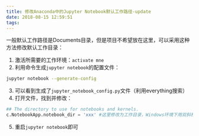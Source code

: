 ```yaml
---
title: 修改Anaconda中的Jupyter Notebook默认工作路径-update
date: 2018-08-15 12:59:51
tags:
---
```

一般默认工作路径是Documents目录，但是项目不希望放在这里，可以采用这种方法修改默认工作目录：
<!-- more -->
1. 激活所需要的工作环境：`activate mne`
2. 利用命令生成`jupyter notebook`的配置文件：
``` bash
jupyter notebook --generate-config
```
3. 可以看到生成了`jupyter_notebook_config.py`文件（利用everything搜索）
4. 打开文件，找到并修改：

``` python
## The directory to use for notebooks and kernels. 
c.NotebookApp.notebook_dir = 'xxx' #这里修改为工作目录，Windows环境下用双斜杠
```

5. 重启`jupyter notebook`即可
